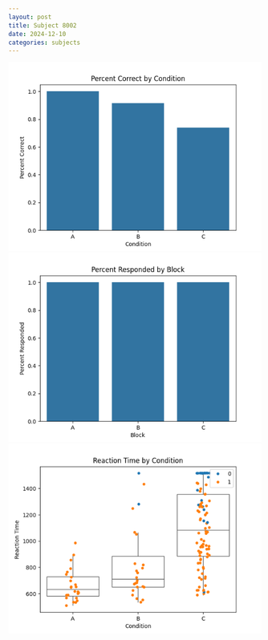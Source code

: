 ```yaml
---
layout: post
title: Subject 8002
date: 2024-12-10
categories: subjects
---
```


![](data/8002/run-25/8002_ATS_percent_correct.png)
![](data/8002/run-25/8002_ATS_percent_responded.png)
![](data/8002/run-25/8002_ATS_rt.png)
